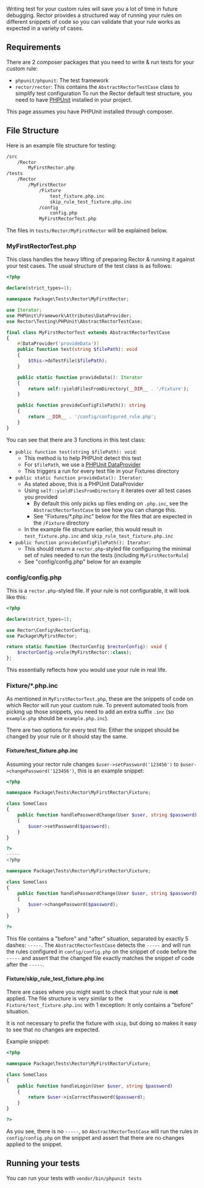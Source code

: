 Writing test for your custom rules will save you a lot of time in future debugging.
Rector provides a structured way of running your rules on different snippets of code
so you can validate that your rule works as expected in a variety of cases.

## Requirements

There are 2 composer packages that you need to write & run tests for your custom rule:
* `phpunit/phpunit`: The test framework
* `rector/rector`: This contains the `AbstractRectorTestCase` class to simplify test configuration
To run the Rector default test structure, you need to have [PHPUnit](https://docs.phpunit.de/en/10.0/installation.html#composer) installed in your project.

This page assumes you have PHPUnit installed through composer.

## File Structure

Here is an example file structure for testing:

```bash
/src
    /Rector
        MyFirstRector.php
/tests
    /Rector
        /MyFirstRector
            /Fixture
                test_fixture.php.inc
                skip_rule_test_fixture.php.inc
            /config
                config.php
            MyFirstRectorTest.php
```

The files in `tests/Rector/MyFirstRector` will be explained below.

### MyFirstRectorTest.php

This class handles the heavy lifting of preparing Rector & running it against your test cases.
The usual structure of the test class is as follows:
```php
<?php

declare(strict_types=1);

namespace Package\Tests\Rector\MyFirstRector;

use Iterator;
use PHPUnit\Framework\Attributes\DataProvider;
use Rector\Testing\PHPUnit\AbstractRectorTestCase;

final class MyFirstRectorTest extends AbstractRectorTestCase
{
    #[DataProvider('provideData')]
    public function test(string $filePath): void
    {
        $this->doTestFile($filePath);
    }

    public static function provideData(): Iterator
    {
        return self::yieldFilesFromDirectory(__DIR__ . '/Fixture');
    }

    public function provideConfigFilePath(): string
    {
        return __DIR__ . '/config/configured_rule.php';
    }
}
```

You can see that there are 3 functions in this test class:

- `public function test(string $filePath): void`:
  - This method is to help PHPUnit detect this test
  - For `$filePath`, we use a [PHPUnit DataProvider](https://phpunit.readthedocs.io/en/10.0/writing-tests-for-phpunit.html#data-providers)
  - This triggers a run for every test file in your Fixtures directory
- `public static function provideData(): Iterator`:
  - As stated above, this is a PHPUnit DataProvider
  - Using `self::yieldFilesFromDirectory` it iterates over all test cases you provided
    - By default this only picks up files ending on `.php.inc`, see the `AbstractRectorTestCase` to see how you can change this.
    - See "Fixtures/*.php.inc" below for the files that are expected in the `/Fixture` directory
  - In the example file structure earlier, this would result in `test_fixture.php.inc` and `skip_rule_test_fixture.php.inc`
- `public function provideConfigFilePath(): Iterator`:
  - This should return a `rector.php`-styled file configuring the minimal set of rules needed to run the tests (including `MyFirstRectorRule`)
  - See "config/config.php" below for an example

### config/config.php

This is a `rector.php`-styled file. If your rule is not configurable, it will look like this:

```php
<?php

declare(strict_types=1);

use Rector\Config\RectorConfig;
use Package\MyFirstRector;

return static function (RectorConfig $rectorConfig): void {
    $rectorConfig->rule(MyFirstRector::class);
};
```

This essentially reflects how you would use your rule in real life.

### Fixture/*.php.inc

As mentioned in `MyFirstRectorTest.php`, these are the snippets of code on which Rector will run your custom rule.
To prevent automated tools from picking up those snippets, you need to add an extra suffix `.inc` (so `example.php` should be `example.php.inc`).

There are two options for every test file: Either the snippet should be changed by your rule or it should stay the same.

#### Fixture/test_fixture.php.inc

Assuming your rector rule changes `$user->setPassword('123456')` to `$user->changePassword('123456')`,
this is an example snippet:

```php
<?php

namespace Package\Tests\Rector\MyFirstRector\Fixture;

class SomeClass
{
    public function handlePasswordChange(User $user, string $password)
    {
        $user->setPassword($password);
    }
}

?>
-----
<?php

namespace Package\Tests\Rector\MyFirstRector\Fixture;

class SomeClass
{
    public function handlePasswordChange(User $user, string $password)
    {
        $user->changePassword($password);
    }
}

?>
```

This file contains a "before" and "after" situation, separated by exactly 5 dashes: `-----`.
The `AbstractRectorTestCase` detects the `-----`
and will run the rules configured in `config/config.php` on the snippet of code before the `-----`
and assert that the changed file exactly matches the snippet of code after the `-----`.

#### Fixture/skip_rule_test_fixture.php.inc

There are cases where you might want to check that your rule is **not** applied.
The file structure is very similar to the `Fixture/test_fixture.php.inc` with 1 exception:
It only contains a "before" situation.

It is not necessary to prefix the fixture with `skip`, but doing so makes it easy to see that no changes are expected.

Example snippet:
```php
<?php

namespace Package\Tests\Rector\MyFirstRector\Fixture;

class SomeClass
{
    public function handleLogin(User $user, string $password)
    {
        return $user->isCorrectPassword($password);
    }
}

?>
```

As you see, there is no `-----`, so `AbstractRectorTestCase` will run the rules in `config/config.php` on the snippet
and assert that there are no changes applied to the snippet.

## Running your tests

You can run your tests with `vendor/bin/phpunit tests`
